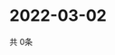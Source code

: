# 2022-03-02
  共 0条

  <!-- BEGIN -->
  <!-- 最后更新时间Wed Mar 02 2022 19:03:16 GMT+0000 (Coordinated Universal Time) -->
  
  <!-- END -->
  
  